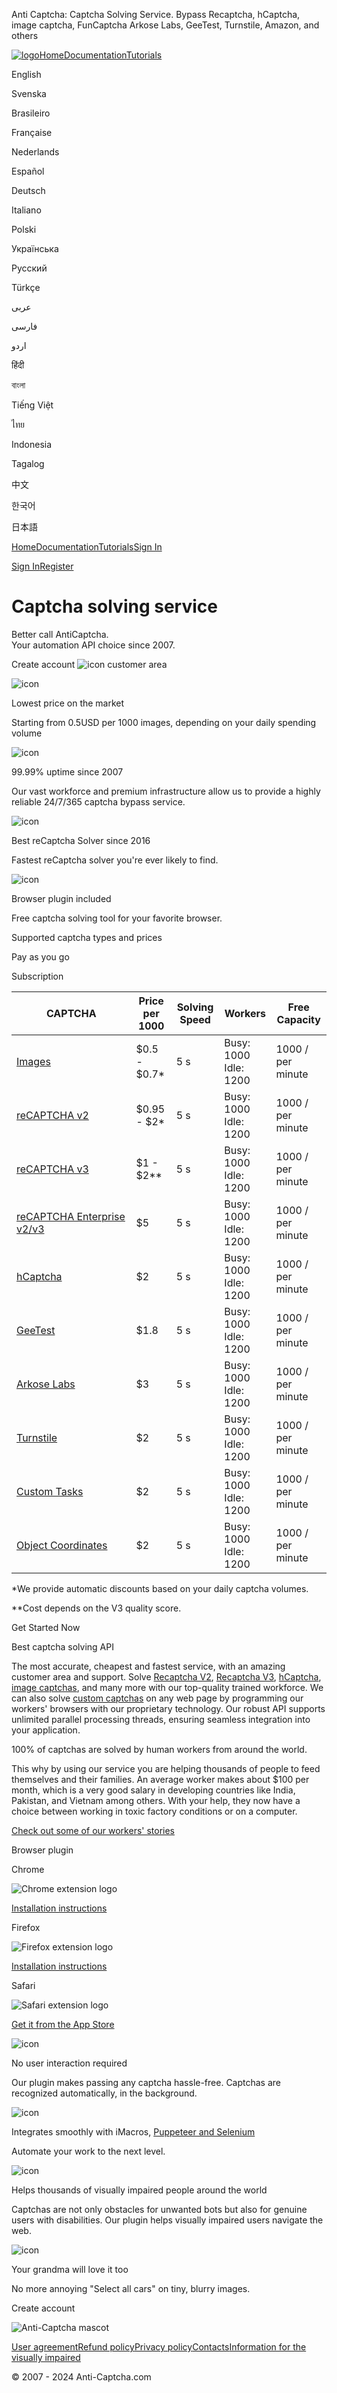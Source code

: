   Anti Captcha: Captcha Solving Service. Bypass Recaptcha, hCaptcha, image captcha, FunCaptcha Arkose Labs, GeeTest, Turnstile, Amazon, and others                                                                

[![logo](https://d2dcgek2qxtwh0.cloudfront.net/images/nuxt3/logo.svg)](https://anti-captcha.com/)[Home](https://anti-captcha.com/)[Documentation](https://anti-captcha.com/apidoc)[Tutorials](https://anti-captcha.com/tutorials)

English

Svenska

Brasileiro

Française

Nederlands

Español

Deutsch

Italiano

Polski

Українська

Русский

Türkçe

عربى

فارسی

اردو

हिंदी

বাংলা

Tiếng Việt

ไทย

Indonesia

Tagalog

中文

한국어

日本語

[Home](https://anti-captcha.com/)[Documentation](https://anti-captcha.com/apidoc)[Tutorials](https://anti-captcha.com/tutorials)[Sign In](https://anti-captcha.com/clients/entrance/login)

[Sign In](https://anti-captcha.com/clients/entrance/login)[Register](https://anti-captcha.com/clients/entrance/register)

Captcha solving service
=======================

Better call AntiCaptcha.  
Your automation API choice since 2007.

Create account ![icon](/_ipx/f_webp&s_24x24/landing/icon-lock.png) customer area

![icon](https://d2dcgek2qxtwh0.cloudfront.net/images/nuxt3/icon-bucks.png)

Lowest price on the market

Starting from 0.5USD per 1000 images, depending on your daily spending volume

![icon](https://d2dcgek2qxtwh0.cloudfront.net/images/nuxt3/icon-shield.png)

99.99% uptime since 2007

Our vast workforce and premium infrastructure allow us to provide a highly reliable 24/7/365 captcha bypass service.

![icon](https://d2dcgek2qxtwh0.cloudfront.net/images/nuxt3/icon-building.png)

Best reCaptcha Solver since 2016

Fastest reCaptcha solver you're ever likely to find.

![icon](https://d2dcgek2qxtwh0.cloudfront.net/images/nuxt3/icon-plugin.png)

Browser plugin included

Free captcha solving tool for your favorite browser.

Supported captcha types and prices

Pay as you go

Subscription

| CAPTCHA | Price per 1000 | Solving Speed | Workers | Free Capacity |
| --- | --- | --- | --- | --- |
| [Images](https://anti-captcha.com/apidoc/task-types/ImageToTextTask) | $0.5 - $0.7\* | 5 s | Busy: 1000  <br>Idle: 1200 | 1000 / per minute |
| [reCAPTCHA v2](https://anti-captcha.com/apidoc/task-types/RecaptchaV2TaskProxyless) | $0.95 - $2\* | 5 s | Busy: 1000  <br>Idle: 1200 | 1000 / per minute |
| [reCAPTCHA v3](https://anti-captcha.com/apidoc/task-types/RecaptchaV3TaskProxyless) | $1 - $2\*\* | 5 s | Busy: 1000  <br>Idle: 1200 | 1000 / per minute |
| [reCAPTCHA Enterprise v2/v3](https://anti-captcha.com/apidoc/task-types/RecaptchaV2EnterpriseTaskProxyless) | $5  | 5 s | Busy: 1000  <br>Idle: 1200 | 1000 / per minute |
| [hCaptcha](https://anti-captcha.com/apidoc/task-types/HCaptchaTaskProxyless) | $2  | 5 s | Busy: 1000  <br>Idle: 1200 | 1000 / per minute |
| [GeeTest](https://anti-captcha.com/apidoc/task-types/GeeTestTaskProxyless) | $1.8 | 5 s | Busy: 1000  <br>Idle: 1200 | 1000 / per minute |
| [Arkose Labs](https://anti-captcha.com/apidoc/task-types/FunCaptchaTaskProxyless) | $3  | 5 s | Busy: 1000  <br>Idle: 1200 | 1000 / per minute |
| [Turnstile](https://anti-captcha.com/apidoc/task-types/TurnstileTaskProxyless) | $2  | 5 s | Busy: 1000  <br>Idle: 1200 | 1000 / per minute |
| [Custom Tasks](https://anti-captcha.com/apidoc/task-types/AntiGateTask) | $2  | 5 s | Busy: 1000  <br>Idle: 1200 | 1000 / per minute |
| [Object Coordinates](https://anti-captcha.com/apidoc/task-types/ImageToCoordinatesTask) | $2  | 5 s | Busy: 1000  <br>Idle: 1200 | 1000 / per minute |

\*We provide automatic discounts based on your daily captcha volumes.

\*\*Cost depends on the V3 quality score.

Get Started Now

Best captcha solving API

The most accurate, cheapest and fastest service, with an amazing customer area and support. Solve [Recaptcha V2](https://anti-captcha.com/apidoc/task-types/RecaptchaV2TaskProxyless), [Recaptcha V3](https://anti-captcha.com/apidoc/task-types/RecaptchaV3TaskProxyless), [hCaptcha](https://anti-captcha.com/apidoc/task-types/HCaptchaTaskProxyless), [image captchas](https://anti-captcha.com/apidoc/task-types/ImageToTextTask), and many more with our top-quality trained workforce. We can also solve [custom captchas](https://anti-captcha.com/apidoc/task-types/AntiGateTask?search=cloudflare) on any web page by programming our workers' browsers with our proprietary technology. Our robust API supports unlimited parallel processing threads, ensuring seamless integration into your application.

100% of captchas are solved by human workers from around the world.

This why by using our service you are helping thousands of people to feed themselves and their families. An average worker makes about $100 per month, which is a very good salary in developing countries like India, Pakistan, and Vietnam among others. With your help, they now have a choice between working in toxic factory conditions or on a computer.  
  
[Check out some of our workers' stories](https://kolostories.com/)

Browser plugin

Chrome

![Chrome extension logo](https://d2dcgek2qxtwh0.cloudfront.net/images/nuxt3/icon-chrome.webp)

[Installation instructions](https://antcpt.com/eng/download/google-chrome-options.html)

Firefox

![Firefox extension logo](https://d2dcgek2qxtwh0.cloudfront.net/images/nuxt3/icon-ff.webp)

[Installation instructions](https://antcpt.com/eng/download/mozilla-firefox.html)

Safari

![Safari extension logo](https://d2dcgek2qxtwh0.cloudfront.net/images/nuxt3/icon-safari.webp)

[Get it from the App Store](https://apps.apple.com/en/app/anticaptcha-solver/id1620763301?l=en&mt=12)

![icon](/_ipx/f_webp&s_50x50/landing/plugfeat-robot.png)

No user interaction required

Our plugin makes passing any captcha hassle-free. Captchas are recognized automatically, in the background.

![icon](/_ipx/f_webp&s_50x50/landing/plugfeat-puzzle.png)

Integrates smoothly with iMacros, [Puppeteer and Selenium](https://anti-captcha.com/apidoc/articles/how-to-integrate-the-plugin)

Automate your work to the next level.

![icon](/_ipx/f_webp&s_50x50/landing/plugfeat-glasses.png)

Helps thousands of visually impaired people around the world

Captchas are not only obstacles for unwanted bots but also for genuine users with disabilities. Our plugin helps visually impaired users navigate the web.

![icon](/_ipx/f_webp&s_50x50/landing/plugfeat-granny.png)

Your grandma will love it too

No more annoying "Select all cars" on tiny, blurry images.

Create account

![Anti-Captcha mascot](/_ipx/s_325x327/landing/footer-ill.webp)

[User agreement](https://anti-captcha.com/legal/tos)[Refund policy](https://anti-captcha.com/legal/tos/refunds)[Privacy policy](https://anti-captcha.com/legal/privacy)[Contacts](https://anti-captcha.com/legal/contacts)[Information for the visually impaired](https://anti-captcha.com/impaired)

© 2007 - 2024 Anti-Captcha.com